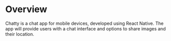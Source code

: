 # Overview

Chatty is a chat app for mobile devices, developed using React Native. The app will provide users with a chat interface and options to share images and their location.
